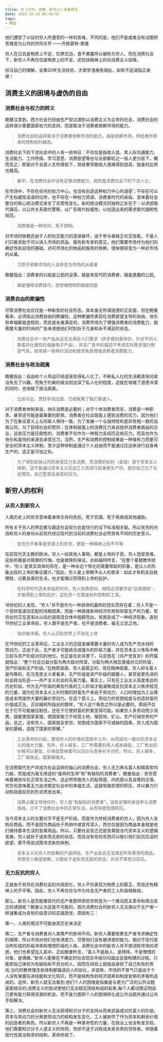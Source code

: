 ```yaml
---
title: 读《工作、消费、新穷人》译者导言
date: 2022-10-29 06:49:52
tags:
- 瞎扯
---
```


他们遭受了以往的穷人所遭受的一样的苦难，不同的是，他们不能或者没有试图把苦难变为公共的共同关怀	——齐格蒙特-鲍曼

<!--more-->

穷人在过去是物质上不足，饥寒交迫，食不果腹所以被称为穷人，而在消费社会下，新穷人不再仅仅是物质上的不足，还包括精神上的向消费主义投降。

标注自己的理解，全靠20年生活经验，才疏学浅难免胡扯，如有不适请指正谢谢！



## 消费主义的困境与虚伪的自由

### 消费社会与权力的转义

鲍曼注意到，西方社会已经由生产型过渡到以消费主义为主导的社会，消费社会的运转很少需要国家权力的支持，而是取决于消费者依赖市场的能力。

> 消费社会的运转取决于消费者依赖市场的能力，越是依赖市场，供给者所带来的控制权利越高。

消费社会下的下流社会中的人有一些特征：不仅仅是指收入低、其人际沟通能力、生活能力、工作热情、学习意愿、消费欲望等也与全部都较之一般人更为低下。概而言之，即是对于全盘人生热情低下，其结果导致收入很难得到提高，独身的比例也极高。

> 躺平，在消费社会中没有足够消费能力，因而是消费社会下的下流人士。

在市场中，不存在任何的权力中心，也没有创造这种权力中心的渴望；不存在可以产生权威性话语的位所，也不存在一种权力资源。消费者时代的来临，意味着社会整合的核心统治模式发生了实质性变化。新的统治模式的独特之处在于：以诱惑取代镇压，以公共关系取代警察，以广告取代权威性，以创造出来的需求取代强制性规范。

> 消费像是一种信仰，免于控制。

对市场的依赖还由于人的社交能力的逐渐破坏。由于参与者缺乏社交技能，于是人们只能求助于可以进入市场的货品、服务和专家的意见，他们需要市场作为他们的确定性和自信的基础。对可市场化的物品和服务的依赖，很快便转变为一种对市场的从属。

> 习惯于依赖市场的人会转变为市场的从属者

鲍曼指出：消费者的兴起是公民的没落，越是有技巧的消费者，越是愚蠢的公民。

> 越是懂得消费技巧，思想被控制的越是彻底

### 消费自由的欺骗性

尽管消费社会仅仅是一种新型的社会形态，其本身无所谓道德的正反面，但在鲍曼看来，必须指出消费自由的欺骗性。这种欺骗性表现在消费欲望主导的自由、快乐和幸福都是虚假的，而且是永难满足的。消费市场为了增强消费者的消费能力，就需要大量的时尚的广告来诱惑他们时刻处于亢奋和永不满足的状态。

> 消费社会中一些产品永远无法满足人们需求（挤牙膏的英特尔，针对不同人群差异化属性的电器电子产品），并且广告中的描述不考虑实际需求强行制造气氛，经常搞一些特价活动和借贷免息增强消费者消费能力。



### 消费社会与政治疏离

鲍曼指出：自由和个人命运已经逐渐变得私人化了。不断私人化的生活都逐渐对政治失去了兴趣，而免于约束的政治则加深了私人化的程度，这就在培植了道德冷漠的同时，也培植了政治疏离。

> 比如马云、贾跃亭润出国，已经脱离了我们普通人。

对于消费者体制来说，快乐消费是必要的；对于个体消费者而言，消费是一种职责，甚至还可能是最重要的职责。消费者在社会层面上感到消费的压力，因为他们为了在象征意义上与同辈人保持一致，为了发展一个与独特性和差异性相一致的自我认同，为了获得社会的赞同；在体制层面上的消费压力来自提供消费者商品的企业，这些压力是压倒性的、消费者不仅作为一种努力去经历这些压力，而且也作为快乐和喜悦的来源去承受压力。当然，生产和消费的控制结果是一种强有力而更可安全的资本主义体制。至少这种体制是通过个人自由而不是通过压迫来进行自身再生产的，这正是可怕之处。

> 为了得到自我认同而承受压力去消费，而消费的权利（金钱）源于资本主义体制，这不是通过资本主义压迫工人而进行自身再生产的，是你自己为了社会赞同，自己愿意去承受的压力。

## 新穷人的权利

### 从穷人到新穷人

人类历史上的贫穷意味着身体生存的危机，死于饥饿、死于疾病或其他威胁。

所有关于穷人的界定都与既定社会视为衣食住行的当下标准相关联。所以贫穷的内涵和穷人的身份从前现代经过现代到当前的消费社会必然具有不同的历史意义。

> 贫穷已不单单是资源上的贫穷，更是一种精神上的不平等

在前现代天主教的欧洲，穷人一如其他人事物，都是上帝的子民，穷人饱受苦难，这些折磨是对原罪的忏悔，也是救赎的保证。亦如福柯所言，“在整个基督教传统中，‘穷人’是真实具体的存在，是一种永远个性化的需要帮助的形象，是以人的形象出现的上帝的象征媒介。”因此，穷人是上帝赐予众人的恩泽：如此才有机会自我牺牲，过着良善的生活，也才能悔过而得到上帝的庇护。

> 在科学时代还未来临的时代，穷人依靠信仰，相信必须要学会“自我牺牲”，才能得到上帝的庇护，这在另一方面是权利控制的工具。

18世纪的人发现，“穷人”并不是作为一种具体的最终的现实而存在着；穷人不是一个受财富波动支配的消极因素，而是一种直接影响经济形势和财富生产的力量，贫穷此时正在逐渐从以往的道德混合体中脱颖而出，贫困变成了一种经济现象。直到19世纪工业革命前，穷人既不是生产者，也不是消费者，毫无立足之地。

> 信仰被冲塌，穷人认识到世界上不存在上帝

在19世纪的工业革命后，工业主义的迅猛发展需要大量的穷人成为生产流水线的劳动力，正由于此，无产者才可能结合成强大的阶级力量，并在资本主义体系中确立起与资产阶级对抗的地位。也正是在此背景下，马克思在《共产党宣言》的开篇就指出：“整个社会日益分裂为两大敌对阵营，分裂为两大相互直接对立的阶级，资产阶级和无产阶级。”在物质层面，穷人是匮乏的，但在精神层面，穷人却与富人是均等的，在马克思主义者看来，无产阶级是资产阶级的掘墓人，甚至是更先进的社会政治形态——共产主义社会的先驱力量。事实上，只有在工业主义高度发达的历史阶段，作为无产阶级的典型代表的工人阶级才能凝聚成反抗资本主义秩序规范的力量，因为在资本主义上升时期的财富生产来自于劳动力，人口的增加为工业降低成本而提供大量的廉价劳动力。在这个意义上，劳动力的贫困程度与创造财富的价值成正比。正如福柯所指出的那样，“穷人这个角色之所以是必要的，原因不仅在于它不可能被压制住，还在于它使财富的积累变得可能。如果穷人多劳动而少消费，就能使国家富强，使国家致力于经营土地、殖民地、矿山，生产行销世界的产品。总之，没有穷人，国家就会贫穷。贫困成为国家不可或缺的因素。穷人成为国家的基础，造就了国家的荣耀。”

> 工业革命的兴起，使得穷人的价值在国家中上升，从而成为一股对抗资本主义的强大力量。另外，穷人越多，工厂所需要的用人成本越低，工厂售出的价格可以更低，价格低意味着可以压价与竞争对手对抗，所以，穷人越多，工厂越发达，国家越强大。

在消费取代生产并成为社会运转的轴心的消费社会，穷人无力再与富人和精英势均力敌，而是成为毫无用途的“废弃的生命”和”有缺陷的消费者“。鲍曼指出：贫穷意味着被排斥在正常生活之外，这必然导致穷人的耻辱感、内疚感以及自尊的沦落。贫穷也意味着无力追求既定社会中的幸福生活，这就导致怨恨的积压，并以暴力行动和自我反抗的形式喷发出来。

> 消费占据主导地位时，穷人是“有缺陷的消费者”，没有足够的金钱参与消费游戏，过不了消费社会中的正常生活，从而导致怨恨积压。

当今资本主义的主要对手不是无产阶级，而是作为传统消费者的穷人。因为穷人去购买商品，而不是因为商品处于热销中或宣传深入，而仅仅是因为商品本身就是他们维持基本生活的急需用品。所以，只要社会变迁还是急需按当代资本主义的逻辑发展，穷人就处于迷失而无助的状态，而且没有任何东西可以吸引他们反抗压迫的欲望，更不用说试图寻求新的体制。

> 资本主义对穷人所依赖的产品供给，生产出永远无法满足所有需求的商品，导致穷人极度依赖，以致处于迷失而无助的状态，并且不曾想过反抗。

### 无力反抗的穷人

正是由于贫穷在消费社会的内涵变化，穷人不仅表现为物质上的匮乏，而且还有精神上的不平等。因此，穷人不再仅仅与作为社会无产者的工人阶级相联结。

那么，新穷人是否能像现代的无产者那样把贫穷转变为一个推动民主革命和政治变迁的诱因呢？鲍曼认为这是不可能的，因为消费社会的新穷人无法类似于无产者一样凝集成为具有阶级意识的实践政党，原因有三：

第一，人类的境况不可能由其历史来决定

第二，生产者与消费者对人类尊严的影响不同。新穷人需要依靠生产者寻求确定性的保障，所以市场对他们也有诱惑力，尽管他们没有被诱惑的能力。相对于现代政治所形成的阶级冲突和憎恨阶级的人格，消费社会中的新穷人并不想消除市场的诱惑，他们也希望加入其中，正如鲍曼所言，“富人不是敌人，是榜样。不是憎恨的对象，是偶像。”新穷人能够在不确定的社会现实中成功勾画出自我构建的过程，只能把自己体验为有缺陷和不充分的人，因而在经验上就独自承担了自己失败的责任;当代的教育理念和体制都强调对人的驯化，并宣称，市场的不景气只是由于个人没有掌握先进技能和文化知识，而不是结构性的经济因素和制度安排的矛盾所造成的。这样，新穷人就无法看到,他们个人的困境是指桑是与更为广泛的公共议题紧密结合的;消费主义的尝试使他们无法相互团结和组织起来,每个人都试图证明自己更有能力获得资源的机会，而不是力图把个人的困境转化成公共议题并通过公共手段解决。

第三，消费社会的新穷人无法获得知识分子的支持从而来武装成对抗富人的阶级。资本与劳动力的分离使劳动力的结构发生变化，工人被剥夺了作为资本和剩余价值的创造者的角色。所以新穷人不再是一种革命性的力量，在政治上也没有发言权，他们需要知识分子人道主义的怜悯，但却不适于训练成未来世界的领导者。伴随着现代性政治秩序的结构，革命终结了。